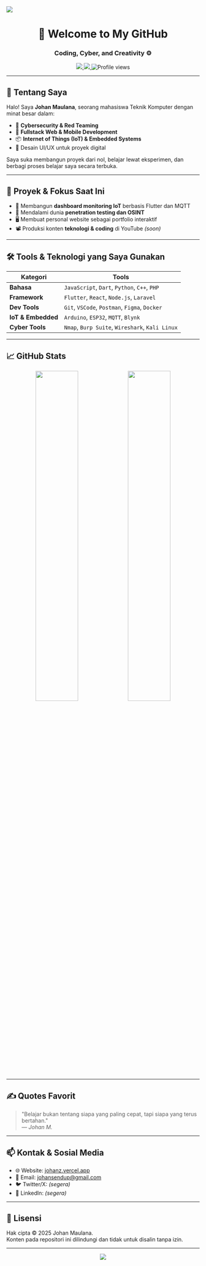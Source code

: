 <!-- Banner/Header -->
<img src="https://github-readme-typing-svg.herokuapp.com?lines=Hi,+I’m+Johan+Maulana!;Aspiring+Cybersecurity+Engineer;Fullstack+Developer;Tech+Explorer&center=true&width=500&height=45" />


<h1 align="center">👋 Welcome to My GitHub</h1>
<h3 align="center">Coding, Cyber, and Creativity ⚙️</h3>

<p align="center">
  <a href="https://johanz.vercel.app" target="_blank">
    <img src="https://img.shields.io/badge/Website-johanz.vercel.app-blue?style=flat-square&logo=vercel" />
  </a>
  <a href="mailto:johansendup@gmail.com">
    <img src="https://img.shields.io/badge/Email-johansendup@gmail.com-red?style=flat-square&logo=gmail" />
  </a>
  <img src="https://komarev.com/ghpvc/?username=johanmaulana&label=Profile+Views&color=0e75b6&style=flat-square" alt="Profile views" />
</p>

---

## 🧠 Tentang Saya

Halo! Saya **Johan Maulana**, seorang mahasiswa Teknik Komputer dengan minat besar dalam:

- 🔐 **Cybersecurity & Red Teaming**
- 🧰 **Fullstack Web & Mobile Development**
- 📦 **Internet of Things (IoT) & Embedded Systems**
- 🎨 Desain UI/UX untuk proyek digital

Saya suka membangun proyek dari nol, belajar lewat eksperimen, dan berbagi proses belajar saya secara terbuka.

---

## 🔭 Proyek & Fokus Saat Ini

- 🚀 Membangun **dashboard monitoring IoT** berbasis Flutter dan MQTT
- 🧠 Mendalami dunia **penetration testing dan OSINT**
- 🖥️ Membuat personal website sebagai portfolio interaktif
- 📽️ Produksi konten **teknologi & coding** di YouTube *(soon)*

---

## 🛠️ Tools & Teknologi yang Saya Gunakan

| Kategori | Tools |
|---------|-------|
| **Bahasa** | `JavaScript`, `Dart`, `Python`, `C++`, `PHP` |
| **Framework** | `Flutter`, `React`, `Node.js`, `Laravel` |
| **Dev Tools** | `Git`, `VSCode`, `Postman`, `Figma`, `Docker` |
| **IoT & Embedded** | `Arduino`, `ESP32`, `MQTT`, `Blynk` |
| **Cyber Tools** | `Nmap`, `Burp Suite`, `Wireshark`, `Kali Linux` |

---

## 📈 GitHub Stats

<p align="center">
  <img src="https://github-readme-stats.vercel.app/api?username=johanmaulana&show_icons=true&theme=radical&hide=prs" width="47%" />
  <img src="https://github-readme-streak-stats.herokuapp.com?user=johanmaulana&theme=radical" width="47%" />
</p>

---

## ✍️ Quotes Favorit

> "Belajar bukan tentang siapa yang paling cepat, tapi siapa yang terus bertahan."  
> — *Johan M.*

---

## 📫 Kontak & Sosial Media

- 🌐 Website: [johanz.vercel.app](https://johanz.vercel.app)
- 📧 Email: [johansendup@gmail.com](mailto:johansendup@gmail.com)
- 🐦 Twitter/X: *(segera)*
- 💼 LinkedIn: *(segera)*

---

## 📜 Lisensi

Hak cipta © 2025 Johan Maulana.  
Konten pada repositori ini dilindungi dan tidak untuk disalin tanpa izin.

---

<p align="center">
  <img src="https://readme-typing-svg.demolab.com?lines=Terima+kasih+telah+berkunjung!;Yuk+kolaborasi+atau+ngoding+bareng!" />
</p>
